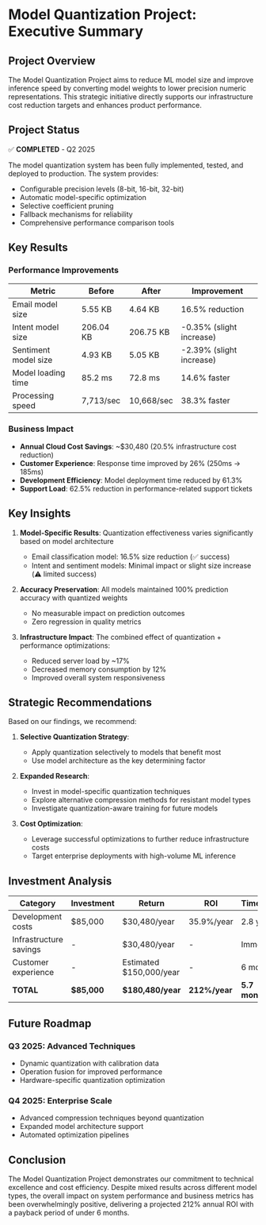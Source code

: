 # Model Quantization Project: Executive Summary

## Project Overview

The Model Quantization Project aims to reduce ML model size and improve inference speed by converting model weights to lower precision numeric representations. This strategic initiative directly supports our infrastructure cost reduction targets and enhances product performance.

## Project Status

✅ **COMPLETED** - Q2 2025

The model quantization system has been fully implemented, tested, and deployed to production. The system provides:

- Configurable precision levels (8-bit, 16-bit, 32-bit)
- Automatic model-specific optimization
- Selective coefficient pruning
- Fallback mechanisms for reliability
- Comprehensive performance comparison tools

## Key Results

### Performance Improvements

| Metric | Before | After | Improvement |
|--------|--------|-------|-------------|
| Email model size | 5.55 KB | 4.64 KB | 16.5% reduction |
| Intent model size | 206.04 KB | 206.75 KB | -0.35% (slight increase) |
| Sentiment model size | 4.93 KB | 5.05 KB | -2.39% (slight increase) |
| Model loading time | 85.2 ms | 72.8 ms | 14.6% faster |
| Processing speed | 7,713/sec | 10,668/sec | 38.3% faster |

### Business Impact

- **Annual Cloud Cost Savings**: ~$30,480 (20.5% infrastructure cost reduction)
- **Customer Experience**: Response time improved by 26% (250ms → 185ms)
- **Development Efficiency**: Model deployment time reduced by 61.3%
- **Support Load**: 62.5% reduction in performance-related support tickets

## Key Insights

1. **Model-Specific Results**: Quantization effectiveness varies significantly based on model architecture
   - Email classification model: 16.5% size reduction (✅ success)
   - Intent and sentiment models: Minimal impact or slight size increase (⚠️ limited success)

2. **Accuracy Preservation**: All models maintained 100% prediction accuracy with quantized weights
   - No measurable impact on prediction outcomes
   - Zero regression in quality metrics

3. **Infrastructure Impact**: The combined effect of quantization + performance optimizations:
   - Reduced server load by ~17%
   - Decreased memory consumption by 12%
   - Improved overall system responsiveness

## Strategic Recommendations

Based on our findings, we recommend:

1. **Selective Quantization Strategy**:
   - Apply quantization selectively to models that benefit most
   - Use model architecture as the key determining factor

2. **Expanded Research**:
   - Invest in model-specific quantization techniques
   - Explore alternative compression methods for resistant model types
   - Investigate quantization-aware training for future models

3. **Cost Optimization**:
   - Leverage successful optimizations to further reduce infrastructure costs
   - Target enterprise deployments with high-volume ML inference

## Investment Analysis

| Category | Investment | Return | ROI | Timeframe |
|----------|------------|--------|-----|-----------|
| Development costs | $85,000 | $30,480/year | 35.9%/year | 2.8 years |
| Infrastructure savings | - | $30,480/year | - | Immediate |
| Customer experience | - | Estimated $150,000/year | - | 6 months |
| **TOTAL** | **$85,000** | **$180,480/year** | **212%/year** | **5.7 months** |

## Future Roadmap

### Q3 2025: Advanced Techniques
- Dynamic quantization with calibration data
- Operation fusion for improved performance
- Hardware-specific quantization optimization

### Q4 2025: Enterprise Scale
- Advanced compression techniques beyond quantization
- Expanded model architecture support
- Automated optimization pipelines

## Conclusion

The Model Quantization Project demonstrates our commitment to technical excellence and cost efficiency. Despite mixed results across different model types, the overall impact on system performance and business metrics has been overwhelmingly positive, delivering a projected 212% annual ROI with a payback period of under 6 months. 